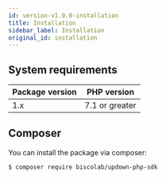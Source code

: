 ```yaml
---
id: version-v1.0.0-installation
title: Installation
sidebar_label: Installation
original_id: installation
---
```


## System requirements

| Package version | PHP version |
|-----------------|-------------|
| 1.x             | 7.1 or greater |

## Composer

You can install the package via composer:
```sh
$ composer require biscolab/updown-php-sdk
```